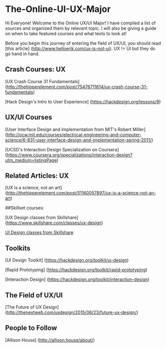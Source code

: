 # The-Online-UI-UX-Major

Hi Everyone! Welcome to the Online UX/UI Major! I have compiled a list of sources and organized them by relevant topic. I will also be giving a guide on when to take featured courses and what texts to look at! 

Before you begin this journey of entering the field of UX/UI, you should read [this article] (http://www.helloerik.com/ux-is-not-ui). UX != UI but they do go hand in hand. 
## Crash Courses: UX
[UX Crash Course 31 Fundamentals] (http://thehipperelement.com/post/75476711614/ux-crash-course-31-fundamentals)

[Hack Design's Intro to User Experience] (https://hackdesign.org/lessons/9)

## UX/UI Courses
[User Interface Design and Implementation from MIT's Robert Miller]
(http://ocw.mit.edu/courses/electrical-engineering-and-computer-science/6-831-user-interface-design-and-implementation-spring-2011/)

[UCSD's Interaction Design Specialization on Coursera]
(https://www.coursera.org/specializations/interaction-design?utm_medium=listingPage)
## Related Articles: UX
[UX is a science, not an art] (http://thehipperelement.com/post/51160057897/ux-is-a-science-not-an-art)

##Skillset courses:

[UX Design classes from Skillshare] (https://www.skillshare.com/classes/ux-design)

[UI Design classes from Skillshare](https://www.skillshare.com/classes/ui-design)

## Toolkits
[UI Design Toolkit] (https://hackdesign.org/toolkit/ui-design)

[Rapid Prototyping] (https://hackdesign.org/toolkit/rapid-prototyping)

[Interaction Design] (https://hackdesign.org/toolkit/interaction-design)

## The Field of UX/UI
[The Future of UX Design] (http://thenextweb.com/uxdesign/2015/06/23/future-ux-design/)

## People to Follow
[Allison House] (http://allison.house/about/)
